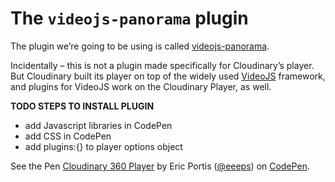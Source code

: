 # The `videojs-panorama` plugin

The plugin we’re going to be using is called [videojs-panorama](https://github.com/yanwsh/videojs-panorama).

Incidentally – this is not a plugin made specifically for Cloudinary’s player. But Cloudinary built its player on top of the widely used [VideoJS](http://videojs.com) framework, and plugins for VideoJS work on the Cloudinary Player, as well.

**TODO STEPS TO INSTALL PLUGIN**

- add Javascript libraries in CodePen
- add CSS in CodePen
- add plugins:{} to player options object

<p data-height="565" data-theme-id="0" data-slug-hash="MQpOpx" data-default-tab="result" data-user="eeeps" data-embed-version="2" data-pen-title="Cloudinary 360 Player" data-editable="true" class="codepen">See the Pen <a href="https://codepen.io/eeeps/pen/MQpOpx/">Cloudinary 360 Player</a> by Eric Portis (<a href="https://codepen.io/eeeps">@eeeps</a>) on <a href="https://codepen.io">CodePen</a>.</p>
<script async src="https://production-assets.codepen.io/assets/embed/ei.js"></script>



[](codepen:https://codepen.io/eeeps/pen/MQpOpx/?height=800&theme=0)
